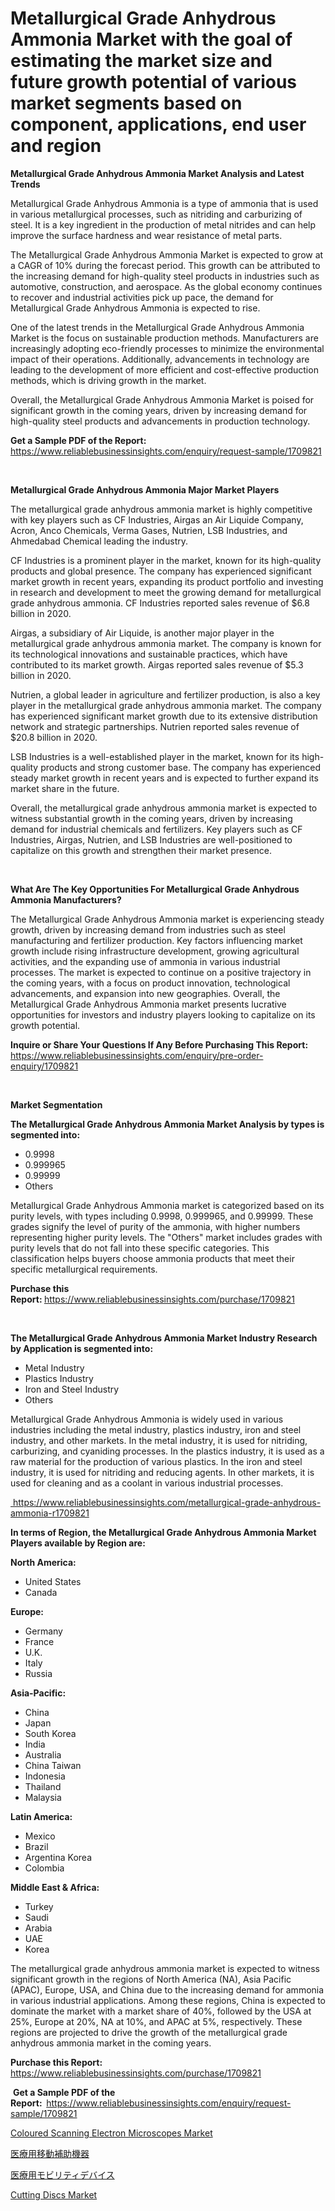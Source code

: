 <p><h1>Metallurgical Grade Anhydrous Ammonia Market with the goal of estimating the market size and future growth potential of various market segments based on component, applications, end user and region</h1></p><p><strong>Metallurgical Grade Anhydrous Ammonia Market Analysis and Latest Trends</strong></p>
<p><p>Metallurgical Grade Anhydrous Ammonia is a type of ammonia that is used in various metallurgical processes, such as nitriding and carburizing of steel. It is a key ingredient in the production of metal nitrides and can help improve the surface hardness and wear resistance of metal parts.</p><p>The Metallurgical Grade Anhydrous Ammonia Market is expected to grow at a CAGR of 10% during the forecast period. This growth can be attributed to the increasing demand for high-quality steel products in industries such as automotive, construction, and aerospace. As the global economy continues to recover and industrial activities pick up pace, the demand for Metallurgical Grade Anhydrous Ammonia is expected to rise.</p><p>One of the latest trends in the Metallurgical Grade Anhydrous Ammonia Market is the focus on sustainable production methods. Manufacturers are increasingly adopting eco-friendly processes to minimize the environmental impact of their operations. Additionally, advancements in technology are leading to the development of more efficient and cost-effective production methods, which is driving growth in the market.</p><p>Overall, the Metallurgical Grade Anhydrous Ammonia Market is poised for significant growth in the coming years, driven by increasing demand for high-quality steel products and advancements in production technology.</p></p>
<p><strong>Get a Sample PDF of the Report:&nbsp;</strong> <a href="https://www.reliablebusinessinsights.com/enquiry/request-sample/1709821">https://www.reliablebusinessinsights.com/enquiry/request-sample/1709821</a></p>
<p>&nbsp;</p>
<p><strong>Metallurgical Grade Anhydrous Ammonia Major Market Players</strong></p>
<p><p>The metallurgical grade anhydrous ammonia market is highly competitive with key players such as CF Industries, Airgas an Air Liquide Company, Acron, Anco Chemicals, Verma Gases, Nutrien, LSB Industries, and Ahmedabad Chemical leading the industry. </p><p>CF Industries is a prominent player in the market, known for its high-quality products and global presence. The company has experienced significant market growth in recent years, expanding its product portfolio and investing in research and development to meet the growing demand for metallurgical grade anhydrous ammonia. CF Industries reported sales revenue of $6.8 billion in 2020.</p><p>Airgas, a subsidiary of Air Liquide, is another major player in the metallurgical grade anhydrous ammonia market. The company is known for its technological innovations and sustainable practices, which have contributed to its market growth. Airgas reported sales revenue of $5.3 billion in 2020.</p><p>Nutrien, a global leader in agriculture and fertilizer production, is also a key player in the metallurgical grade anhydrous ammonia market. The company has experienced significant market growth due to its extensive distribution network and strategic partnerships. Nutrien reported sales revenue of $20.8 billion in 2020.</p><p>LSB Industries is a well-established player in the market, known for its high-quality products and strong customer base. The company has experienced steady market growth in recent years and is expected to further expand its market share in the future.</p><p>Overall, the metallurgical grade anhydrous ammonia market is expected to witness substantial growth in the coming years, driven by increasing demand for industrial chemicals and fertilizers. Key players such as CF Industries, Airgas, Nutrien, and LSB Industries are well-positioned to capitalize on this growth and strengthen their market presence.</p></p>
<p>&nbsp;</p>
<p><strong>What Are The Key Opportunities For Metallurgical Grade Anhydrous Ammonia Manufacturers?</strong></p>
<p><p>The Metallurgical Grade Anhydrous Ammonia market is experiencing steady growth, driven by increasing demand from industries such as steel manufacturing and fertilizer production. Key factors influencing market growth include rising infrastructure development, growing agricultural activities, and the expanding use of ammonia in various industrial processes. The market is expected to continue on a positive trajectory in the coming years, with a focus on product innovation, technological advancements, and expansion into new geographies. Overall, the Metallurgical Grade Anhydrous Ammonia market presents lucrative opportunities for investors and industry players looking to capitalize on its growth potential.</p></p>
<p><strong>Inquire or Share Your Questions If Any Before Purchasing This Report:</strong> <a href="https://www.reliablebusinessinsights.com/enquiry/pre-order-enquiry/1709821">https://www.reliablebusinessinsights.com/enquiry/pre-order-enquiry/1709821</a></p>
<p>&nbsp;</p>
<p><strong>Market Segmentation</strong></p>
<p><strong>The Metallurgical Grade Anhydrous Ammonia Market Analysis by types is segmented into:</strong></p>
<p><ul><li>0.9998</li><li>0.999965</li><li>0.99999</li><li>Others</li></ul></p>
<p><p>Metallurgical Grade Anhydrous Ammonia market is categorized based on its purity levels, with types including 0.9998, 0.999965, and 0.99999. These grades signify the level of purity of the ammonia, with higher numbers representing higher purity levels. The "Others" market includes grades with purity levels that do not fall into these specific categories. This classification helps buyers choose ammonia products that meet their specific metallurgical requirements.</p></p>
<p><strong>Purchase this Report:&nbsp;</strong><a href="https://www.reliablebusinessinsights.com/purchase/1709821">https://www.reliablebusinessinsights.com/purchase/1709821</a></p>
<p>&nbsp;</p>
<p><strong>The Metallurgical Grade Anhydrous Ammonia Market Industry Research by Application is segmented into:</strong></p>
<p><ul><li>Metal Industry</li><li>Plastics Industry</li><li>Iron and Steel Industry</li><li>Others</li></ul></p>
<p><p>Metallurgical Grade Anhydrous Ammonia is widely used in various industries including the metal industry, plastics industry, iron and steel industry, and other markets. In the metal industry, it is used for nitriding, carburizing, and cyaniding processes. In the plastics industry, it is used as a raw material for the production of various plastics. In the iron and steel industry, it is used for nitriding and reducing agents. In other markets, it is used for cleaning and as a coolant in various industrial processes.</p></p>
<p><a href="https://www.reliablebusinessinsights.com/metallurgical-grade-anhydrous-ammonia-r1709821">&nbsp;https://www.reliablebusinessinsights.com/metallurgical-grade-anhydrous-ammonia-r1709821</a></p>
<p><strong>In terms of Region, the Metallurgical Grade Anhydrous Ammonia Market Players available by Region are:</strong></p>
<p>
    <p> <strong> North America: </strong>
        <ul>
            <li>United States</li>
            <li>Canada</li>
        </ul>
        </p> 
    <p> <strong> Europe: </strong>
        <ul>
            <li>Germany</li>
            <li>France</li>
            <li>U.K.</li>
            <li>Italy</li>
            <li>Russia</li>
        </ul>
        </p> 
    <p> <strong> Asia-Pacific: </strong>
        <ul>
            <li>China</li>
            <li>Japan</li>
            <li>South Korea</li>
            <li>India</li>
            <li>Australia</li>
            <li>China Taiwan</li>
            <li>Indonesia</li>
            <li>Thailand</li>
            <li>Malaysia</li>
        </ul>
        </p> 
    <p> <strong> Latin America: </strong>
        <ul>
            <li>Mexico</li>
            <li>Brazil</li>
            <li>Argentina Korea</li>
            <li>Colombia</li>
        </ul>
        </p> 
    <p> <strong> Middle East & Africa: </strong>
        <ul>
            <li>Turkey</li>
            <li>Saudi</li>
            <li>Arabia</li>
            <li>UAE</li>
            <li>Korea</li>
        </ul>
    </p>
    </p>
<p><p>The metallurgical grade anhydrous ammonia market is expected to witness significant growth in the regions of North America (NA), Asia Pacific (APAC), Europe, USA, and China due to the increasing demand for ammonia in various industrial applications. Among these regions, China is expected to dominate the market with a market share of 40%, followed by the USA at 25%, Europe at 20%, NA at 10%, and APAC at 5%, respectively. These regions are projected to drive the growth of the metallurgical grade anhydrous ammonia market in the coming years.</p></p>
<p><strong>Purchase this Report: </strong><a href="https://www.reliablebusinessinsights.com/purchase/1709821">https://www.reliablebusinessinsights.com/purchase/1709821</a></p>
<p>&nbsp;<strong>Get a Sample PDF of the Report:&nbsp;&nbsp;</strong><a href="https://www.reliablebusinessinsights.com/enquiry/request-sample/1709821">https://www.reliablebusinessinsights.com/enquiry/request-sample/1709821</a></p>
<p><strong></strong></p>
<p><p><a href="https://github.com/PeterParrish5/Market-Research-Report-List-5/blob/main/coloured-scanning-electron-microscopes-market.md">Coloured Scanning Electron Microscopes Market</a></p><p><a href="https://github.com/Andrewones2023/Market-Research-Report-List-1/blob/main/6348066126074.md">医療用移動補助機器</a></p><p><a href="https://github.com/ChloeConn27/Market-Research-Report-List-1/blob/main/3152492126075.md">医療用モビリティデバイス</a></p><p><a href="https://github.com/jhcraigie/Market-Research-Report-List-3/blob/main/cutting-discs-market.md">Cutting Discs Market</a></p></p>